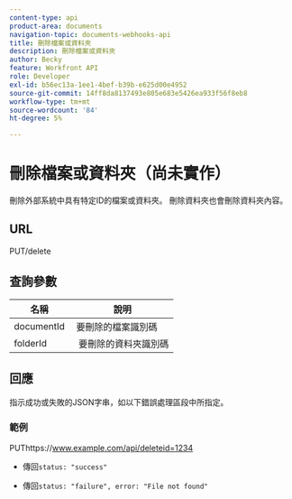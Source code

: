 ```yaml
---
content-type: api
product-area: documents
navigation-topic: documents-webhooks-api
title: 刪除檔案或資料夾
description: 刪除檔案或資料夾
author: Becky
feature: Workfront API
role: Developer
exl-id: b56ec13a-1ee1-4bef-b39b-e625d00e4952
source-git-commit: 14ff8da8137493e805e683e5426ea933f56f8eb8
workflow-type: tm+mt
source-wordcount: '84'
ht-degree: 5%

---
```



# 刪除檔案或資料夾（尚未實作）

刪除外部系統中具有特定ID的檔案或資料夾。 刪除資料夾也會刪除資料夾內容。

## URL

PUT/delete

## 查詢參數

| 名稱  | 說明 |
|---|---|
| documentId  | 要刪除的檔案識別碼 |
| folderId  |  要刪除的資料夾識別碼 |



## 回應

指示成功或失敗的JSON字串，如以下錯誤處理區段中所指定。

### 範例

PUThttps://www.example.com/api/delete­­­­­­­­­­­­­­­­­­­­­­­­­­­­­id=1234
* 傳回`status: "success"`

* 傳回`status: "failure", error: "File not found"`
